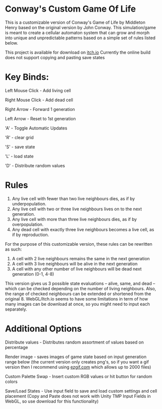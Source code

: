 # Conway's Custom Game Of Life
This is a customizable version of Conway's Game of Life by Middleton Henry based on the original version by John Conway. This simulation/game is meant to create a cellular automaton system that can grow and morph into unique and unpredictable patterns based on a simple set of rules listed below.

This project is available for download on [itch.io](https://middleton-henry.itch.io/conways-custom-game-of-life)
Currently the online build does not support copying and pasting save states

# Key Binds: 

Left Mouse Click - Add living cell

Right Mouse Click - Add dead cell

Right Arrow - Forward 1 generation

Left Arrow - Reset to 1st generation

'A' - Toggle Automatic Updates

'R' - clear grid

'S' - save state

'L' - load state

'D' - Distribute random values


# Rules

1) Any live cell with fewer than two live neighbours dies, as if by underpopulation.
2) Any live cell with two or three live neighbours lives on to the next generation.
3) Any live cell with more than three live neighbours dies, as if by overpopulation.
4) Any dead cell with exactly three live neighbours becomes a live cell, as if by reproduction.

For the purpose of this customizable version, these rules can be rewritten as such:

1) A cell with 2 live neighbours remains the same in the next generation
2) A cell with 3 live neighbours will be alive in the next generation
3) A cell with any other number of live neighbours will be dead next generation (0-1, 4-8)

This version gives us 3 possible state evaluations – alive, same, and dead – which can be checked depending on the number of living neighbours. Also, the range of checked neighbours can be extended or shortened from the original 8. WebGL/Itch.io seems to have some limitations in term of how many images can be download at once, so you might need to input each separately.

# Additional Options

Distribute values - Distributes random assortment of values based on percentage 

Render image - saves images of game state based on input generation range below (the current version only creates png's, so if you want a gif version then I recommend using [ezgif.com](https://ezgif.com/maker) which allows up to 2000 files)

Custom Palette Swap - Insert custom RGB values or hit button for random colors

Save/Load States - Use input field to save and load custom settings and cell placement
(Copy and Paste does not work with Unity TMP Input Fields in WebGL, so use download for this functionality)

